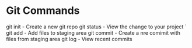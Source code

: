 # Git Commands

git init - Create a new git repo
git status - View the change to your project `
git add - Add files to staging area
git commit - Create a nre comimit with files from staging area
git log - View recent commits
